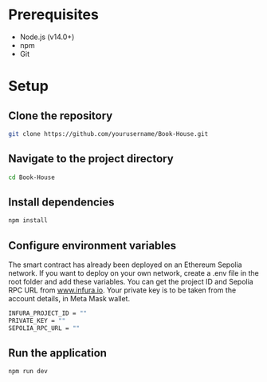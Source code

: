 # Prerequisites
- Node.js (v14.0+)
- npm
- Git

# Setup
## Clone the repository
```bash
git clone https://github.com/yourusername/Book-House.git
```
## Navigate to the project directory
```bash
cd Book-House
```
## Install dependencies
```bash
npm install
```
## Configure environment variables
The smart contract has already been deployed on an Ethereum Sepolia network. If you want to deploy on your own network, create a .env file in the root folder and add these variables.
You can get the project ID and Sepolia RPC URL from www.infura.io. Your private key is to be taken from the account details, in Meta Mask wallet. 

```bash
INFURA_PROJECT_ID = "" 
PRIVATE_KEY = ""
SEPOLIA_RPC_URL = ""
```
## Run the application
```bash
npm run dev
```
